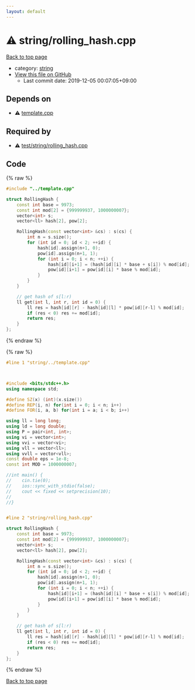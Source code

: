 ```yaml
---
layout: default
---
```


<!-- mathjax config similar to math.stackexchange -->
<script type="text/javascript" async
  src="https://cdnjs.cloudflare.com/ajax/libs/mathjax/2.7.5/MathJax.js?config=TeX-MML-AM_CHTML">
</script>
<script type="text/x-mathjax-config">
  MathJax.Hub.Config({
    TeX: { equationNumbers: { autoNumber: "AMS" }},
    tex2jax: {
      inlineMath: [ ['$','$'] ],
      processEscapes: true
    },
    "HTML-CSS": { matchFontHeight: false },
    displayAlign: "left",
    displayIndent: "2em"
  });
</script>

<script type="text/javascript" src="https://cdnjs.cloudflare.com/ajax/libs/jquery/3.4.1/jquery.min.js"></script>
<script src="https://cdn.jsdelivr.net/npm/jquery-balloon-js@1.1.2/jquery.balloon.min.js" integrity="sha256-ZEYs9VrgAeNuPvs15E39OsyOJaIkXEEt10fzxJ20+2I=" crossorigin="anonymous"></script>
<script type="text/javascript" src="../../assets/js/copy-button.js"></script>
<link rel="stylesheet" href="../../assets/css/copy-button.css" />


# :warning: string/rolling_hash.cpp

<a href="../../index.html">Back to top page</a>

* category: <a href="../../index.html#b45cffe084dd3d20d928bee85e7b0f21">string</a>
* <a href="{{ site.github.repository_url }}/blob/master/string/rolling_hash.cpp">View this file on GitHub</a>
    - Last commit date: 2019-12-05 00:07:05+09:00




## Depends on

* :warning: <a href="../template.cpp.html">template.cpp</a>


## Required by

* :warning: <a href="../test/string/rolling_hash.cpp.html">test/string/rolling_hash.cpp</a>


## Code

<a id="unbundled"></a>
{% raw %}
```cpp
#include "../template.cpp"

struct RollingHash {
    const int base = 9973;
    const int mod[2] = {999999937, 1000000007};
    vector<int> s;
    vector<ll> hash[2], pow[2];

    RollingHash(const vector<int> &cs) : s(cs) {
        int n = s.size();
        for (int id = 0; id < 2; ++id) {
            hash[id].assign(n+1, 0);
            pow[id].assign(n+1, 1);
            for (int i = 0; i < n; ++i) {
                hash[id][i+1] = (hash[id][i] * base + s[i]) % mod[id];
                pow[id][i+1] = pow[id][i] * base % mod[id];
            }
        }
    }

    // get hash of s[l:r)
    ll get(int l, int r, int id = 0) {
        ll res = hash[id][r] - hash[id][l] * pow[id][r-l] % mod[id];
        if (res < 0) res += mod[id];
        return res;
    }
};

```
{% endraw %}

<a id="bundled"></a>
{% raw %}
```cpp
#line 1 "string/../template.cpp"



#include <bits/stdc++.h>
using namespace std;

#define SZ(x) (int)(x.size())
#define REP(i, n) for(int i = 0; i < n; i++)
#define FOR(i, a, b) for(int i = a; i < b; i++)

using ll = long long;
using ld = long double;
using P = pair<int, int>;
using vi = vector<int>;
using vvi = vector<vi>;
using vll = vector<ll>;
using vvll = vector<vll>;
const double eps = 1e-8;
const int MOD = 1000000007;

//int main() {
//    cin.tie(0);
//    ios::sync_with_stdio(false);
//    cout << fixed << setprecision(10);
//
//}


#line 2 "string/rolling_hash.cpp"

struct RollingHash {
    const int base = 9973;
    const int mod[2] = {999999937, 1000000007};
    vector<int> s;
    vector<ll> hash[2], pow[2];

    RollingHash(const vector<int> &cs) : s(cs) {
        int n = s.size();
        for (int id = 0; id < 2; ++id) {
            hash[id].assign(n+1, 0);
            pow[id].assign(n+1, 1);
            for (int i = 0; i < n; ++i) {
                hash[id][i+1] = (hash[id][i] * base + s[i]) % mod[id];
                pow[id][i+1] = pow[id][i] * base % mod[id];
            }
        }
    }

    // get hash of s[l:r)
    ll get(int l, int r, int id = 0) {
        ll res = hash[id][r] - hash[id][l] * pow[id][r-l] % mod[id];
        if (res < 0) res += mod[id];
        return res;
    }
};

```
{% endraw %}

<a href="../../index.html">Back to top page</a>

